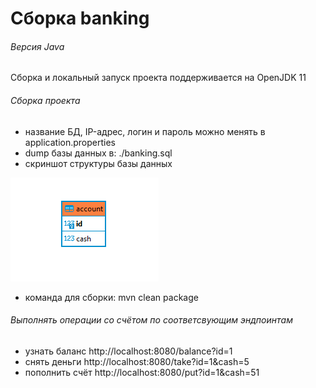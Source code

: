 # Cборка banking

###### Версия Java
Сборка и локальный запуск проекта поддерживается на OpenJDK 11

###### Сборка проекта
* название БД, IP-адрес, логин и пароль можно менять в application.properties
* dump базы данных в: ./banking.sql
* скриншот структуры базы данных

![img_2.png](img.png)
* команда для сборки: mvn clean package
###### Выполнять операции со счётом по соответсвующим эндпоинтам
* узнать баланс
http://localhost:8080/balance?id=1
* снять деньги
http://localhost:8080/take?id=1&cash=5
* пополнить счёт
http://localhost:8080/put?id=1&cash=51